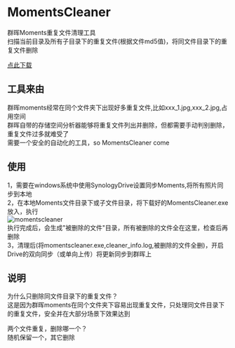 # MomentsCleaner 
群晖Moments重复文件清理工具<br>
扫描当前目录及所有子目录下的重复文件(根据文件md5值)，将同文件目录下的重复文件删除<br>

[点此下载](https://github.com/superyuan/momentscleaner/releases)

## 工具来由
 群晖moments经常在同个文件夹下出现好多重复文件,比如xxx_1.jpg,xxx_2.jpg,占用空间<br>
 群晖自带的存储空间分析器能够将重复文件列出并删除，但都需要手动判别删除，重复文件过多就难受了<br>
 需要一个安全的自动化的工具，so MomentsCleaner come<br> 
  
## 使用
1，需要在windows系统中使用SynologyDrive设置同步Moments,将所有照片同步到本地<br>
2，在本地Moments文件目录下或子文件目录，将下载好的MomentsCleaner.exe放入，执行<br>
![momentscleaner](doc/momentscleaner.png)<br>
执行完成后，会生成"被删除的文件"目录，所有被删除的文件全在这里，检查后再删除<br>
3，清理后(将momentscleaner.exe,cleaner_info.log,被删除的文件全删)，开启Drive的双向同步（或单向上传）将更新同步到群晖上

## 说明
  为什么只删除同文件目录下的重复文件？<br>
  这是因为群晖moments在同个文件夹下容易出现重复文件，只处理同文件目录下的重复文件，安全并在大部分场景下效果达到<br>
  
  两个文件重复，删除哪一个？<br>
  随机保留一个，其它删除<br>
 
